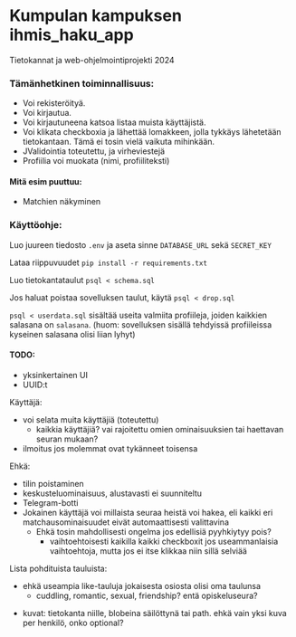 # Kumpulan kampuksen ihmis_haku_app

Tietokannat ja web-ohjelmointiprojekti 2024


### Tämänhetkinen toiminnallisuus:
* Voi rekisteröityä.
* Voi kirjautua.
* Voi kirjautuneena katsoa listaa muista käyttäjistä.
* Voi klikata checkboxia ja lähettää lomakkeen, jolla tykkäys lähetetään tietokantaan. Tämä ei tosin vielä vaikuta mihinkään.
* JValidointia toteutettu, ja virheviestejä
* Profiilia voi muokata (nimi, profiiliteksti)

#### Mitä esim puuttuu:
* Matchien näkyminen


### Käyttöohje:

Luo juureen tiedosto `.env` ja aseta sinne `DATABASE_URL` sekä `SECRET_KEY`

Lataa riippuvuudet `pip install -r requirements.txt`

Luo tietokantataulut `psql < schema.sql`

Jos haluat poistaa sovelluksen taulut, käytä `psql < drop.sql`

`psql < userdata.sql` sisältää useita valmiita profiileja, joiden kaikkien salasana on `salasana`.
(huom: sovelluksen sisällä tehdyissä profiileissa kyseinen salasana olisi liian lyhyt)



#### TODO:
- yksinkertainen UI
- UUID:t

Käyttäjä:
- voi selata muita käyttäjiä (toteutettu)
	- kaikkia käyttäjiä? vai rajoitettu omien ominaisuuksien tai haettavan seuran mukaan?
- ilmoitus jos molemmat ovat tykänneet toisensa

Ehkä:
- tilin poistaminen
- keskusteluominaisuus, alustavasti ei suunniteltu
- Telegram-botti
- Jokainen käyttäjä voi millaista seuraa heistä voi hakea, eli kaikki eri matchausominaisuudet eivät automaattisesti valittavina
  - Ehkä tosin mahdollisesti ongelma jos edellisiä pyyhkiytyy pois?
	- vaihtoehtoisesti kaikilla kaikki checkboxit jos useammanlaisia vaihtoehtoja, mutta jos ei itse klikkaa niin sillä selviää


Lista pohdituista tauluista:
* ehkä useampia like-tauluja jokaisesta osiosta olisi oma taulunsa
	* cuddling, romantic, sexual, friendship? entä opiskeluseura?

- kuvat: tietokanta niille, blobeina säilöttynä tai path. ehkä vain yksi kuva per henkilö, onko optional?